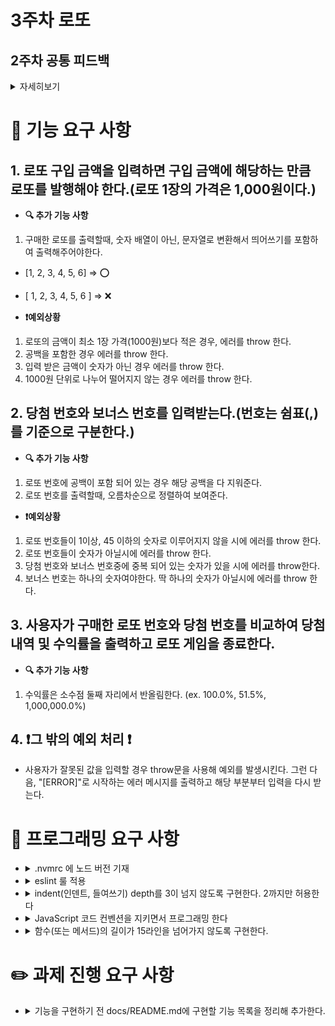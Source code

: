 # 3주차 로또

## 2주차 공통 피드백

<details>
<summary>
자세히보기
</summary>

## 1. README.md를 상세히 작성한다

미션 저장소의 README.md는 소스코드에 앞서 해당 프로젝트가 어떠한 프로젝트인지 **마크다운**으로 작성하여 소개하는 문서이다.
해당 프로젝트가 어떠한 프로젝트이며, 어떤 기능을 담고 있는지 기술하기 위해서 마크다운문법을 검색해서 학습해보고 적용해 본다.

## 2. 기능 목록을 재검토한다

기능 목록을 클래스 설계와 구현, 함수(메서드) 설계와 구현과 같이 너무 상세하게 작성하지 않는다.
클래스 이름, 함수(메서드) 시그니처와 반환값은 언제든지 변경될 수 있기 때문이다.
너무 세세한 부분까지 정리하기보다 구현해야 할 기능 목록을 정리하는 데 집중한다.
**정상적인 경우도 중요하지만, 예외적인 상황도 기능 목록에 정리한다.**
특히 예외 상황은 시작 단계에서 모두 찾기 힘들기 때문에 기능을 구현하면서 계속해서 추가해 나간다.

## 3. 기능 목록을 업데이트한다

README.md 파일에 작성하는 기능 목록은 기능 구현을 하면서 변경될 수 있다. 시작할 때 모든 기능 목록을 완벽하게 정리해야 한다는 부담을 가지기보다 기능을 구현하면서 문서를 계속 업데이트한다.
죽은 문서가 아니라 살아있는 문서를 만들기 위해 노력한다.

## 4. 값을 하드 코딩하지 않는다

문자열, 숫자 등의 값을 하드 코딩하지 마라. [상수](https://ko.javascript.info/variables#ref-128)를 만들고 이름을 부여해 이 변수의 역할이 무엇인지 의도를 드러낸다.

## 5. 구현 순서도 코딩 컨벤션이다

클래스는 필드, 생성자, 메서드 순으로 작성한다.

```javascript
class A {
  필드;

  생성자;

  메서드;
}
```

## 6. 한 함수가 한 가지 기능만 담당하게 한다

함수 길이가 길어진다면 한 함수에서 여러 일을 하려고 하는 경우일 가능성이 높다.
아래와 같이 한 함수에서 안내 문구 출력, 사용자 입력, 유효값 검증 등 여러 일을 하고 있다면 이를 적절하게 분리한다.

```javascript
const userInput = () => {
  MissionUtils.Console.readLine("경주할 자동차 이름을 입력하세요(이름은 쉼표(,)를 기준으로 구분): ", (input) => {
    const carNames = input.split(",");
    for (int index = 0; index < carNames.length; index++) {
      if (carNames[index].length < 1 || carNames[index].length > 5) {
        throw new Error("[ERROR] 자동차 이름은 1자 이상 5자 이하만 가능합니다.");
      }
    }
    return carNames;
  });
};
```

## 7. 함수가 한 가지 기능을 하는지 확인하는 기준을 세운다

만약 여러 함수에서 중복되어 사용되는 코드가 있다면 함수 분리를 고민해 본다. 또한, 함수의 길이를 15라인을 넘어가지 않도록 구현하며 함수를 분리하는 의식적인 연습을 할 수 있다.

## 8. JavaScript에서 객체를 만드는 다양한 방법을 이해하고 사용한다.

JavaScript에서는 클래스 말고도 객체를 만드는 방법은 여러 가지가 있다. 객체를 생성하는 방법에 대해서는 MDN 문서의 [Javascript 객체 기본](https://developer.mozilla.org/ko/docs/Learn/JavaScript/Objects/Basics)과 [Classes](https://developer.mozilla.org/ko/docs/Web/JavaScript/Reference/Classes)을 참고한다.

## 9. 테스트를 작성하는 이유에 대해 본인의 경험을 토대로 정리해본다

단지 기능을 점검하기 위한 목적으로 테스트를 작성하는 것은 아니다. 테스트를 작성하는 과정을 통해서 나의 코드에 대해 빠르게 피드백을 받을 수 있을 뿐만 아니라 학습 도구[학습테스트를 통해 JUnit 학습하기.pdf](https://techcourse-storage.s3.ap-northeast-2.amazonaws.com/9b82d8a360c548fcadd14c551dbcbe06)로도 활용할 수 있다. 이런 경험을 통해 테스트에 대해 어떤 유용함을 느꼈는지 알아본다.

## 10. 처음부터 큰 단위의 테스트를 만들지 않는다

테스트의 중요한 목적 중 하나는 내가 작성하는 코드에 대해 빠르게 피드백을 받는 것이다.
시작부터 큰 단위의 테스트를 만들게 된다면 작성한 코드에 대한 피드백을 받기까지 많은 시간이 걸린다.
그래서 문제를 작게 나누고, 그 중 핵심 기능에 가까운 부분부터 작게 테스트를 만들어 나간다.

**큰 단위의 테스트**

- 자동차경주를 시작해서 사용자가 이름, 진행 횟수를 입력하면, 게임을 진행한 후 그 결과를 알려준다.

**작은 단위의 테스트**

- 무작위 값이 4 이상이면 자동차가 전진한다.
- 무작위 값이 3 이하이면 자동차가 전진하지 않는다.
</details>

# 🚀 기능 요구 사항

## 1. 로또 구입 금액을 입력하면 구입 금액에 해당하는 만큼 로또를 발행해야 한다.(로또 1장의 가격은 1,000원이다.)

- **🔍 추가 기능 사항**

1. 구매한 로또를 출력할때, 숫자 배열이 아닌, 문자열로 변환해서 띄어쓰기를 포함하여 출력해주어야한다.

- [1, 2, 3, 4, 5, 6] => ⭕️

- [ 1, 2, 3, 4, 5, 6 ] => ❌

- **❗️예외상황**

1. 로또의 금액이 최소 1장 가격(1000원)보다 적은 경우, 에러를 throw 한다.
2. 공백을 포함한 경우 에러를 throw 한다.
3. 입력 받은 금액이 숫자가 아닌 경우 에러를 throw 한다.
4. 1000원 단위로 나누어 떨어지지 않는 경우 에러를 throw 한다.

## 2. 당첨 번호와 보너스 번호를 입력받는다.(번호는 쉼표(,)를 기준으로 구분한다.)

- **🔍 추가 기능 사항**

1. 로또 번호에 공백이 포함 되어 있는 경우 해당 공백을 다 지워준다.
2. 로또 번호를 출력할때, 오름차순으로 정렬하여 보여준다.

- **❗️예외상황**

1. 로또 번호들이 1이상, 45 이하의 숫자로 이루어지지 않을 시에 에러를 throw 한다.
2. 로또 번호들이 숫자가 아닐시에 에러를 throw 한다.
3. 당첨 번호와 보너스 번호중에 중복 되어 있는 숫자가 있을 시에 에러를 throw한다.
4. 보너스 번호는 하나의 숫자여야한다. 딱 하나의 숫자가 아닐시에 에러를 throw 한다.

## 3. 사용자가 구매한 로또 번호와 당첨 번호를 비교하여 당첨 내역 및 수익률을 출력하고 로또 게임을 종료한다.

- **🔍 추가 기능 사항**

1. 수익률은 소수점 둘째 자리에서 반올림한다. (ex. 100.0%, 51.5%, 1,000,000.0%)

## 4. ❗️그 밖의 예외 처리 ❗️

- 사용자가 잘못된 값을 입력할 경우 throw문을 사용해 예외를 발생시킨다.
  그런 다음, "[ERROR]"로 시작하는 에러 메시지를 출력하고 해당 부분부터 입력을 다시 받는다.

# 🎯 프로그래밍 요구 사항

- <details>
    <summary> .nvmrc 에 노드 버전 기재</summary> 
    
    `v.18.17.1`
  </details>

- <details>
    <summary>eslint 룰 적용</summary>

  `npm install --save-dev eslint eslint-plugin-jsdoc@latest eslint-plugin-jest@latest eslint-plugin-prettier@latest eslint-config-prettier @babel/eslint-parser` 로 설치하고 .eslintrc.cjs 파일을 만들어서 룰 적용
  </details>

- <details>
    <summary> indent(인덴트, 들여쓰기) depth를 3이 넘지 않도록 구현한다. 2까지만 허용한다</summary>
    
    eslint 에 `max-depth': ['error', 2]`  룰 추가
  </details>

- <details>
  <summary>JavaScript 코드 컨벤션을 지키면서 프로그래밍 한다</summary>

  `npm install --save-dev eslint-config-airbnb` 설치 후 .eslintrc.cjs 에서 `extends : ['airbnb']` 추가

- <details>
    <summary> 함수(또는 메서드)의 길이가 15라인을 넘어가지 않도록 구현한다.</summary> 
    
  eslintrc.cjs에 `'max-lines-per-function': ['error', 15],` 룰 추가
  </details>

# ✏️ 과제 진행 요구 사항

- <details>
    <summary>기능을 구현하기 전 docs/README.md에 구현할 기능 목록을 정리해 추가한다.</summary>

  README.md 파일 작성 중
  </details>

